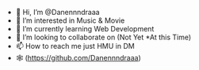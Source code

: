 - 👋 Hi, I’m @Danennndraaa
- 👀 I’m interested in Music & Movie
- 🌱 I’m currently learning Web Development
- 💞️ I’m looking to collaborate on (Not Yet *At this Time)
- 📫 How to reach me just HMU in DM
- 🕸️ (https://github.com/Danennndraaa)
